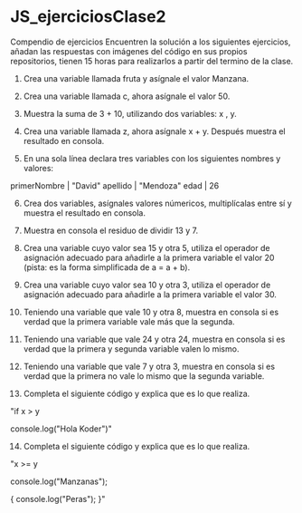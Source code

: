 # JS_ejerciciosClase2

Compendio de ejercicios
Encuentren la solución a los siguientes ejercicios, añadan las respuestas con imágenes del código en sus propios repositorios, 
tienen 15 horas para realizarlos a partir del termino de la clase.

1. Crea una variable llamada fruta y asígnale el valor Manzana.

2. Crea una variable llamada c, ahora asígnale el valor 50.

3. Muestra la suma de 3 + 10, utilizando dos variables: x , y.

4. Crea una variable llamada z, ahora asígnale x + y. Después muestra el resultado en consola.

5. En una sola línea declara tres variables con los siguientes nombres y valores:

primerNombre | "David"
apellido | "Mendoza"
edad | 26

6. Crea dos variables, asígnales valores númericos, multiplícalas entre sí y muestra el resultado en consola.

7. Muestra en consola el residuo de dividir 13 y 7.

8. Crea una variable cuyo valor sea 15 y otra 5, utiliza el operador de asignación adecuado para añadirle a la primera variable 
el valor 20 (pista: es la forma simplificada de a = a + b).

9. Crea una variable cuyo valor sea 10 y otra 3, utiliza el operador de asignación adecuado para añadirle a la primera variable 
el valor 30.

10. Teniendo una variable que vale 10 y otra 8, muestra en consola si es verdad que la primera variable vale más que la segunda.

11. Teniendo una variable que vale 24 y otra 24, muestra en consola si es verdad que la primera y segunda variable valen lo mismo.

12. Teniendo una variable que vale 7 y otra 3, muestra en consola si es verdad que la primera no vale lo mismo que la segunda variable.

13. Completa el siguiente código y explica que es lo que realiza.

"if x > y

 console.log("Hola Koder")"

14. Completa el siguiente código y explica que es lo que realiza.

"x >= y

console.log("Manzanas");

  {
  console.log("Peras");
  }"
